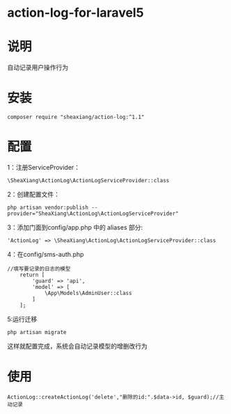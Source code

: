 # action-log-for-laravel5

# 说明

自动记录用户操作行为

# 安装

	composer require "sheaxiang/action-log:^1.1"
# 配置

1：注册ServiceProvider：

    \SheaXiang\ActionLog\ActionLogServiceProvider::class
    
2：创建配置文件：

    php artisan vendor:publish --provider="SheaXiang\ActionLog\ActionLogServiceProvider"
    
3：添加门面到config/app.php 中的 aliases 部分:

    'ActionLog' => \SheaXiang\ActionLog\ActionLogServiceProvider::class
    
4：在config/sms-auth.php

    //填写要记录的日志的模型
    	return [
    		'guard' => 'api',
    		'model' => [
    			\App\Models\AdminUser::class
    		]
    	];
    	
5:运行迁移

    php artisan migrate
    
这样就配置完成，系统会自动记录模型的增删改行为
    	
# 使用

    ActionLog::createActionLog('delete',"删除的id:".$data->id, $guard);//主动记录